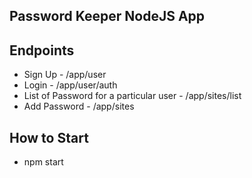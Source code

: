 ## Password Keeper NodeJS App

## Endpoints

- Sign Up - /app/user
- Login - /app/user/auth
- List of Password for a particular user - /app/sites/list
- Add Password - /app/sites

## How to Start

- npm start
